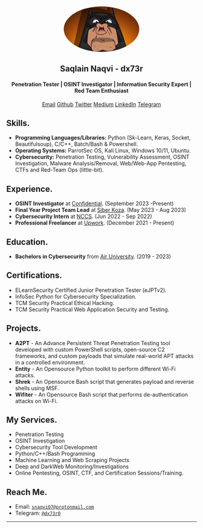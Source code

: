 [comment]: <> (<h1>dx73r</h1>)

<br>
<p align="center">
  <img src="https://raw.githubusercontent.com/dx7er/dx7er.github.io/main/imgs/display_pic.png" alt="Batman" width="200" height="120" style="border-radius: 50%; object-fit: cover;"> <br>
  <h2 align="center">Saqlain Naqvi - dx73r </h2>
  <h4 align="center">Penetration Tester | OSINT Investigator | Information Security Expert | Red Team Enthusiast</h4>
</p>

<div align="center">
  <a href="snaqviO7@protonmail.com">Email</a>
  <a href="https://github.com/dx7er">Github</a>
  <a href="https://twitter.com/dx73r0">Twitter</a>
  <a href="https://medium.com/@dx7er">Medium</a>
  <a href="https://www.linkedin.com/in/naqvio7/">LinkedIn</a>
  <a href="https://t.me/dx73r0">Telegram</a>
</div>

<!-- Social Media with Icons
<div align="center">
<a href="snaqviO7@protonmail.com">
  <img src="https://github.com/dx7er/dx7er.github.io/blob/main/imgs/gmail.png" alt="Email" width="25">
</a>

<a href="https://github.com/dx7er">
  <img src="https://github.com/dx7er/dx7er.github.io/blob/main/imgs/github.png" alt="GitHub" width="25">
</a>

<a href="https://twitter.com/dx73r0">
    <img src="https://github.com/dx7er/dx7er.github.io/blob/main/imgs/twitter.png" alt="Twitter" width="25">
</a>

<a href="https://medium.com/@dx7er">
  <img src="https://github.com/dx7er/dx7er.github.io/blob/main/imgs/medium.png" alt="Medium" width="25">
</a>

<a href="https://www.linkedin.com/in/naqvio7/">
  <img src="https://github.com/dx7er/dx7er.github.io/blob/main/imgs/linkedin.png" alt="LinkedIn" width="25">
</a>

<a href="https://t.me/dx73r0">
  <img src="https://github.com/dx7er/dx7er.github.io/blob/main/imgs/teegram.png" alt="Telegram" width="25">
</a>
</div>
-->

## Skills.
- **Programming Languages/Libraries:** Python (Sk-Learn, Keras, Socket, Beautifulsoup), C/C++, Batch/Bash & Powershell.
- **Operating Systems:** ParrotSec OS, Kali Linux, Windows 10/11, Ubuntu.
- **Cybersecurity:** Penetration Testing, Vulnerability Assessment, OSINT Investigation, Malware Analysis/Removal, Web/Web-App Pentesting, CTFs and Red-Team Ops (little-bit).
  
## Experience.
- **OSINT Investigator** at <a href="https://www.linkedin.com/company/confidentialcompany/">Confidential</a>. (September 2023 -Present)
- **Final Year Project Team Lead** at <a href="https://nastp.gov.pk/alpha">Siber Koza</a>. (May 2023 - Aug 2023)
- **Cybersecurity Intern** at <a href="https://nccs.pk/">NCCS</a>. (Jun 2022 - Sep 2022)
- **Professional Freelancer** at <a href="https://www.upwork.com/">Upwork</a>. (December 2021 - Present)

## Education.
- **Bachelors in Cybersecurity** from <a href="https://www.au.edu.pk/">Air University</a>. (2019 - 2023)

## Certifications.
- ELearnSecurity Certified Junior Penetration Tester (eJPTv2).
- InfoSec Python for Cybersecurity Specialization.
- TCM Security Practical Ethical Hacking.
- TCM Security Practical Web Application Security and Testing.

## Projects.
- **A2PT** - An Advance Persistent Threat Penetration Testing tool developed with custom PowerShell scripts, open-source C2 frameworks, and custom payloads that simulate real-world APT attacks in a controlled environment.
- **Entity** - An Opensource Python toolkit to perform different Wi-Fi attacks.
- **Shrek** - An Opensource Bash script that generates payload and reverse shells using MSF.
- **Wifiter** - An Opensource Bash script that performs de-authentication attacks on Wi-Fi.

## My Services.
- Penetration Testing
- OSINT Investigation
- Cybersecurity Tool Development
- Python/C++/Bash Programming
- Machine Learning and Web Scraping Projects
- Deep and DarkWeb Monitoring/Investigations
- Online Pentesting, OSINT, CTF, and Certification Sessions/Training.

## Reach Me.
- Email: <a href="snaqviO7@protonmail.com">`snaqviO7@protonmail.com`</a>
- Telegram: <a href="https://t.me/dx73r0">`@dx73r0`</a>
  
---
